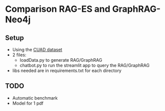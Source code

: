# Comparison RAG-ES and GraphRAG-Neo4j

## Setup
- Using the [CUAD dataset](https://www.atticusprojectai.org/cuad)
- 2 files:
  - loadData.py to generate RAG/GraphRAG
  - chatbot.py to run the streamlit app to query the RAG/GraphRAG
- libs needed are in requirements.txt for each directory

## TODO
- Automatic benchmark
- Model for 1 pdf
  
